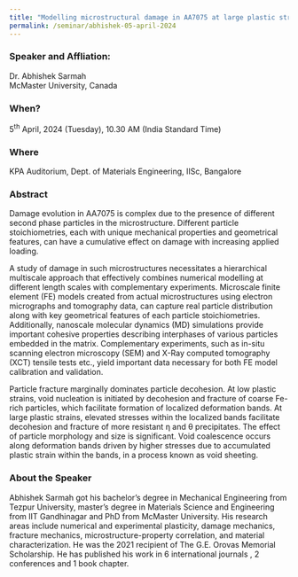 ```yaml
---
title: "Modelling microstructural damage in AA7075 at large plastic strains (05/04/24)"
permalink: /seminar/abhishek-05-april-2024
---
```

### Speaker and Affliation:
Dr. Abhishek Sarmah<br> 
McMaster University, Canada

### When?
5<sup>th</sup> April, 2024 (Tuesday), 10.30 AM (India Standard Time)

### Where
KPA Auditorium, Dept. of Materials Engineering, IISc, Bangalore

### Abstract
Damage evolution in AA7075 is complex due to the presence of different second phase particles in the microstructure. Different particle stoichiometries, each with unique mechanical properties and geometrical features, can have a cumulative effect on damage with increasing applied loading.

A study of damage in such microstructures necessitates a hierarchical multiscale approach that effectively combines numerical modelling at different length scales with complementary experiments. Microscale finite element (FE) models created from actual microstructures using electron micrographs and tomography data, can capture real particle distribution along with key geometrical features of each particle stoichiometries. Additionally, nanoscale molecular dynamics (MD) simulations provide important cohesive properties describing interphases of various particles embedded in the matrix. Complementary experiments, such as in-situ scanning electron microscopy (SEM) and X-Ray computed tomography (XCT) tensile tests etc.,  yield important data necessary for both FE model calibration and validation.

Particle fracture marginally dominates particle decohesion. At low plastic strains, void nucleation is initiated by decohesion and fracture of coarse Fe-rich particles, which facilitate formation of localized deformation bands. At large plastic strains, elevated stresses within the localized bands facilitate decohesion and fracture of more resistant η and θ precipitates. The effect of particle morphology and size is significant. Void coalescence occurs along deformation bands driven by higher stresses due to accumulated plastic strain within the bands, in a process known as void sheeting.
   
### About the Speaker
Abhishek Sarmah got his bachelor’s degree in Mechanical Engineering from Tezpur University,  master’s degree in Materials Science and Engineering from IIT Gandhinagar and PhD from McMaster University. His research areas include numerical and experimental plasticity, damage mechanics, fracture mechanics, microstructure-property correlation, and material characterization. He was the 2021 recipient of The G.E. Orovas Memorial Scholarship. He has published his work in 6 international journals , 2 conferences and 1 book chapter.